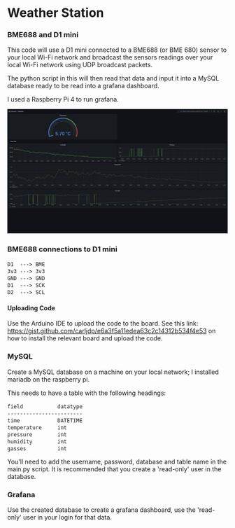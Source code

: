 # Weather Station
### BME688 and D1 mini

This code will use a D1 mini connected to a BME688 (or BME 680) sensor to your local Wi-Fi network
and broadcast the sensors readings over your local Wi-Fi network using UDP broadcast packets.

The python script in this will then read that data and input it into a MySQL database ready to be read
into a grafana dashboard.

I used a Raspberry Pi 4 to run grafana.

![alt text](dashboard.png)

### BME688 connections to D1 mini

```
D1  ---> BME
3v3 ---> 3v3
GND ---> GND
D1  ---> SCK
D2  ---> SCL
```

#### Uploading Code
Use the Arduino IDE to upload the code to the board.
See this link: https://gist.github.com/carljdp/e6a3f5a11edea63c2c14312b534f4e53 on how to install
the relevant board and upload the code.

### MySQL
Create a MySQL database on a machine on your local network; I installed mariadb on the raspberry pi.

This needs to have a table with the following headings:
```
field           datatype
------------------------
time            DATETIME
temperature     int
pressure        int
humidity        int
gasses          int
```

You'll need to add the username, password, database and table name in the main.py script.
It is recommended that you create a 'read-only' user in the database.

### Grafana
Use the created database to create a grafana dashboard, use the 'read-only' user in your login for that
data.